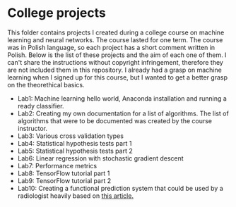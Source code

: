 # College projects
This folder contains projects I created during a college course on machine learning and neural networks. The course lasted for one term. The course was in Polish language, so each project has a short comment written in Polish. Below is the list of these projects and the aim of each one of them. I can't share the instructions without copyright infringement, therefore they are not included them in this repository. I already had a grasp on machine learning when I signed up for this course, but I wanted to get a better grasp on the theorethical basics.

* Lab1: Machine learning hello world, Anaconda installation and running a ready classifier.
* Lab2: Creating my own documentation for a list of algorithms. The list of algorithms that were to be documented was created by the course instructor.
* Lab3: Various cross validation types
* Lab4: Statistical hypothesis tests part 1
* Lab5: Statistical hypothesis tests part 2
* Lab6: Linear regression with stochastic gradient descent
* Lab7: Performance metrics
* Lab8: TensorFlow tutorial part 1
* Lab9: TensorFlow tutorial part 2
* Lab10: Creating a functional prediction system that could be used by a radiologist heavily based on [this article.](https://link.springer.com/content/pdf/10.1007%2Fs10278-018-0079-6.pdf) 
